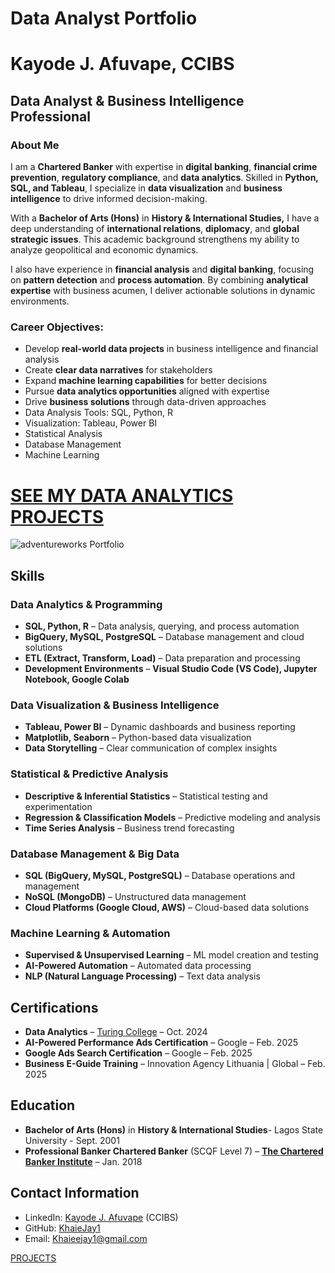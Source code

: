 # Data Analyst Portfolio

# Kayode J. Afuvape, CCIBS

## Data Analyst & Business Intelligence Professional

### **About Me**

I am a **Chartered Banker** with expertise in **digital banking**, **financial crime prevention**, **regulatory compliance**, and **data analytics**. Skilled in **Python, SQL, and Tableau**, I specialize in **data visualization** and **business intelligence** to drive informed decision-making.

With a **Bachelor of Arts (Hons)** in **History & International Studies,** I have a deep understanding of **international relations**, **diplomacy**, and **global strategic issues**. This academic background strengthens my ability to analyze geopolitical and economic dynamics.

I also have experience in **financial analysis** and **digital banking**, focusing on **pattern detection** and **process automation**. By combining **analytical expertise** with business acumen, I deliver actionable solutions in dynamic environments.

### **Career Objectives:**

- Develop **real-world data projects** in business intelligence and financial analysis
- Create **clear data narratives** for stakeholders
- Expand **machine learning capabilities** for better decisions
- Pursue **data analytics opportunities** aligned with expertise
- Drive **business solutions** through data-driven approaches
- Data Analysis Tools: SQL, Python, R
- Visualization: Tableau, Power BI
- Statistical Analysis
- Database Management
- Machine Learning

# [SEE MY DATA ANALYTICS PROJECTS](https://www.notion.so/1a0ecb12178880bf9c0af21449ed9d39?pvs=21)
![adventureworks Portfolio](https://github.com/user-attachments/assets/f49bb447-c3f1-44c5-9ae2-94d441b16b83)


## **Skills**

### **Data Analytics & Programming**

- **SQL, Python, R** – Data analysis, querying, and process automation
- **BigQuery, MySQL, PostgreSQL** – Database management and cloud solutions
- **ETL (Extract, Transform, Load)** – Data preparation and processing
- **Development Environments** – **Visual Studio Code (VS Code), Jupyter Notebook, Google Colab**

### **Data Visualization & Business Intelligence**

- **Tableau, Power BI** – Dynamic dashboards and business reporting
- **Matplotlib, Seaborn** – Python-based data visualization
- **Data Storytelling** – Clear communication of complex insights

### **Statistical & Predictive Analysis**

- **Descriptive & Inferential Statistics** – Statistical testing and experimentation
- **Regression & Classification Models** – Predictive modeling and analysis
- **Time Series Analysis** – Business trend forecasting

### **Database Management & Big Data**

- **SQL (BigQuery, MySQL, PostgreSQL)** – Database operations and management
- **NoSQL (MongoDB)** – Unstructured data management
- **Cloud Platforms (Google Cloud, AWS)** – Cloud-based data solutions

### **Machine Learning & Automation**

- **Supervised & Unsupervised Learning** – ML model creation and testing
- **AI-Powered Automation** – Automated data processing
- **NLP (Natural Language Processing)** – Text data analysis

## Certifications

- **Data Analytics**  – [Turing College](https://www.turingcollege.com/data-analytics) – Oct. 2024
- **AI-Powered Performance Ads Certification** – Google – Feb. 2025
- **Google Ads Search Certification** – Google – Feb. 2025
- **Business E-Guide Training** – Innovation Agency Lithuania | Global – Feb. 2025

## Education

- **Bachelor of Arts (Hons)** in **History & International Studies**- Lagos State University - Sept. 2001
- **Professional Banker Chartered Banker** (SCQF Level 7) – [**The Chartered Banker Institute**](http://www.charteredbanker.com/) – Jan. 2018

## Contact Information

- LinkedIn: [Kayode J. Afuvape](https://www.linkedin.com/in/kayode-j-afuvape-ccibs-1a22252b/) (CCIBS)
- GitHub: [KhaieJay1](https://github.com/KhaieJay1)
- Email: Khaieejay1@gmail.com

[PROJECTS](https://www.notion.so/1a0ecb12178880f4a7ffc25589177e58?pvs=21)
